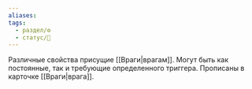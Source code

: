 ```yaml
---
aliases: 
tags:
  - раздел/⚙
  - статус/🌿
---
```



Различные свойства присущие [[Враги|врагам]]. Могут быть как постоянные, так и требующие определенного триггера. Прописаны в карточке [[Враги|врага]].